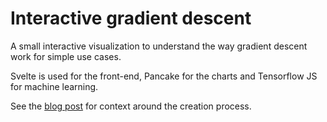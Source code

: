 # Interactive gradient descent

A small interactive visualization to understand the way gradient descent work for simple use cases.

Svelte is used for the front-end, Pancake for the charts and Tensorflow JS for machine learning.

See the [blog post](https://horaceguy.pages.dev/posts/need-for-speed) for context around the creation process.
